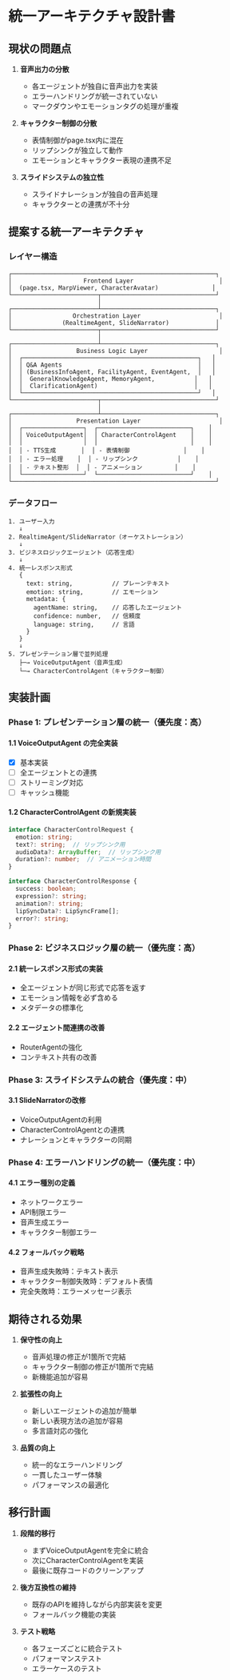 # 統一アーキテクチャ設計書

## 現状の問題点

1. **音声出力の分散**
   - 各エージェントが独自に音声出力を実装
   - エラーハンドリングが統一されていない
   - マークダウンやエモーションタグの処理が重複

2. **キャラクター制御の分散**
   - 表情制御がpage.tsx内に混在
   - リップシンクが独立して動作
   - エモーションとキャラクター表現の連携不足

3. **スライドシステムの独立性**
   - スライドナレーションが独自の音声処理
   - キャラクターとの連携が不十分

## 提案する統一アーキテクチャ

### レイヤー構造

```
┌─────────────────────────────────────────────────────────┐
│                    Frontend Layer                        │
│  (page.tsx, MarpViewer, CharacterAvatar)               │
└────────────────────────┬────────────────────────────────┘
                         │
┌────────────────────────┴────────────────────────────────┐
│                 Orchestration Layer                      │
│              (RealtimeAgent, SlideNarrator)             │
└────────────────────────┬────────────────────────────────┘
                         │
┌────────────────────────┴────────────────────────────────┐
│                  Business Logic Layer                    │
│  ┌─────────────────────────────────────────────────┐   │
│  │ Q&A Agents                                      │   │
│  │ (BusinessInfoAgent, FacilityAgent, EventAgent,  │   │
│  │  GeneralKnowledgeAgent, MemoryAgent,           │   │
│  │  ClarificationAgent)                           │   │
│  └─────────────────────────────────────────────────┘   │
└────────────────────────┬────────────────────────────────┘
                         │
┌────────────────────────┴────────────────────────────────┐
│                  Presentation Layer                      │
│  ┌─────────────────┐  ┌──────────────────────────┐    │
│  │ VoiceOutputAgent│  │ CharacterControlAgent    │    │
│  │                 │  │                          │    │
│  │ - TTS生成       │  │ - 表情制御               │    │
│  │ - エラー処理    │  │ - リップシンク           │    │
│  │ - テキスト整形  │  │ - アニメーション         │    │
│  └─────────────────┘  └──────────────────────────┘    │
└─────────────────────────────────────────────────────────┘
```

### データフロー

```
1. ユーザー入力
   ↓
2. RealtimeAgent/SlideNarrator（オーケストレーション）
   ↓
3. ビジネスロジックエージェント（応答生成）
   ↓
4. 統一レスポンス形式
   {
     text: string,           // プレーンテキスト
     emotion: string,        // エモーション
     metadata: {
       agentName: string,    // 応答したエージェント
       confidence: number,   // 信頼度
       language: string,     // 言語
     }
   }
   ↓
5. プレゼンテーション層で並列処理
   ├─→ VoiceOutputAgent（音声生成）
   └─→ CharacterControlAgent（キャラクター制御）
```

## 実装計画

### Phase 1: プレゼンテーション層の統一（優先度：高）

#### 1.1 VoiceOutputAgent の完全実装
- [x] 基本実装
- [ ] 全エージェントとの連携
- [ ] ストリーミング対応
- [ ] キャッシュ機能

#### 1.2 CharacterControlAgent の新規実装
```typescript
interface CharacterControlRequest {
  emotion: string;
  text?: string;  // リップシンク用
  audioData?: ArrayBuffer;  // リップシンク用
  duration?: number;  // アニメーション時間
}

interface CharacterControlResponse {
  success: boolean;
  expression?: string;
  animation?: string;
  lipSyncData?: LipSyncFrame[];
  error?: string;
}
```

### Phase 2: ビジネスロジック層の統一（優先度：高）

#### 2.1 統一レスポンス形式の実装
- 全エージェントが同じ形式で応答を返す
- エモーション情報を必ず含める
- メタデータの標準化

#### 2.2 エージェント間連携の改善
- RouterAgentの強化
- コンテキスト共有の改善

### Phase 3: スライドシステムの統合（優先度：中）

#### 3.1 SlideNarratorの改修
- VoiceOutputAgentの利用
- CharacterControlAgentとの連携
- ナレーションとキャラクターの同期

### Phase 4: エラーハンドリングの統一（優先度：中）

#### 4.1 エラー種別の定義
- ネットワークエラー
- API制限エラー
- 音声生成エラー
- キャラクター制御エラー

#### 4.2 フォールバック戦略
- 音声生成失敗時：テキスト表示
- キャラクター制御失敗時：デフォルト表情
- 完全失敗時：エラーメッセージ表示

## 期待される効果

1. **保守性の向上**
   - 音声処理の修正が1箇所で完結
   - キャラクター制御の修正が1箇所で完結
   - 新機能追加が容易

2. **拡張性の向上**
   - 新しいエージェントの追加が簡単
   - 新しい表現方法の追加が容易
   - 多言語対応の強化

3. **品質の向上**
   - 統一的なエラーハンドリング
   - 一貫したユーザー体験
   - パフォーマンスの最適化

## 移行計画

1. **段階的移行**
   - まずVoiceOutputAgentを完全に統合
   - 次にCharacterControlAgentを実装
   - 最後に既存コードのクリーンアップ

2. **後方互換性の維持**
   - 既存のAPIを維持しながら内部実装を変更
   - フォールバック機能の実装

3. **テスト戦略**
   - 各フェーズごとに統合テスト
   - パフォーマンステスト
   - エラーケースのテスト